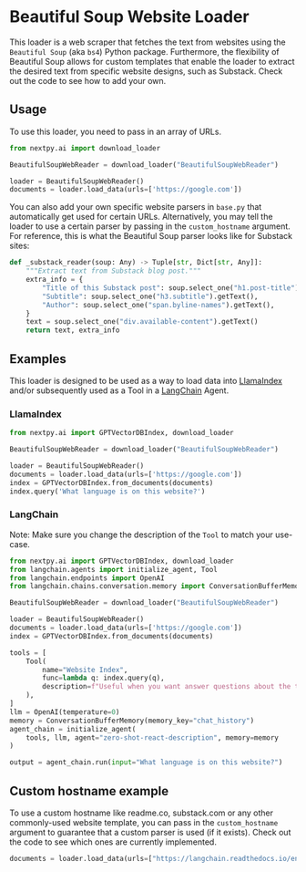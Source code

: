 # Beautiful Soup Website Loader

This loader is a web scraper that fetches the text from websites using the `Beautiful Soup` (aka `bs4`) Python package. Furthermore, the flexibility of Beautiful Soup allows for custom templates that enable the loader to extract the desired text from specific website designs, such as Substack. Check out the code to see how to add your own.

## Usage

To use this loader, you need to pass in an array of URLs.

```python
from nextpy.ai import download_loader

BeautifulSoupWebReader = download_loader("BeautifulSoupWebReader")

loader = BeautifulSoupWebReader()
documents = loader.load_data(urls=['https://google.com'])
```

You can also add your own specific website parsers in `base.py` that automatically get used for certain URLs. Alternatively, you may tell the loader to use a certain parser by passing in the `custom_hostname` argument. For reference, this is what the Beautiful Soup parser looks like for Substack sites:

```python
def _substack_reader(soup: Any) -> Tuple[str, Dict[str, Any]]:
    """Extract text from Substack blog post."""
    extra_info = {
        "Title of this Substack post": soup.select_one("h1.post-title").getText(),
        "Subtitle": soup.select_one("h3.subtitle").getText(),
        "Author": soup.select_one("span.byline-names").getText(),
    }
    text = soup.select_one("div.available-content").getText()
    return text, extra_info
```

## Examples

This loader is designed to be used as a way to load data into [LlamaIndex](https://github.com/jerryjliu/gpt_index/tree/main/gpt_index) and/or subsequently used as a Tool in a [LangChain](https://github.com/hwchase17/langchain) Agent.

### LlamaIndex

```python
from nextpy.ai import GPTVectorDBIndex, download_loader

BeautifulSoupWebReader = download_loader("BeautifulSoupWebReader")

loader = BeautifulSoupWebReader()
documents = loader.load_data(urls=['https://google.com'])
index = GPTVectorDBIndex.from_documents(documents)
index.query('What language is on this website?')
```

### LangChain

Note: Make sure you change the description of the `Tool` to match your use-case.

```python
from nextpy.ai import GPTVectorDBIndex, download_loader
from langchain.agents import initialize_agent, Tool
from langchain.endpoints import OpenAI
from langchain.chains.conversation.memory import ConversationBufferMemory

BeautifulSoupWebReader = download_loader("BeautifulSoupWebReader")

loader = BeautifulSoupWebReader()
documents = loader.load_data(urls=['https://google.com'])
index = GPTVectorDBIndex.from_documents(documents)

tools = [
    Tool(
        name="Website Index",
        func=lambda q: index.query(q),
        description=f"Useful when you want answer questions about the text on websites.",
    ),
]
llm = OpenAI(temperature=0)
memory = ConversationBufferMemory(memory_key="chat_history")
agent_chain = initialize_agent(
    tools, llm, agent="zero-shot-react-description", memory=memory
)

output = agent_chain.run(input="What language is on this website?")
```

## Custom hostname example

To use a custom hostname like readme.co, substack.com or any other commonly-used website template, you can pass in the `custom_hostname` argument to guarantee that a custom parser is used (if it exists). Check out the code to see which ones are currently implemented.

```python
documents = loader.load_data(urls=["https://langchain.readthedocs.io/en/latest/"], custom_hostname="readthedocs.io")
```
